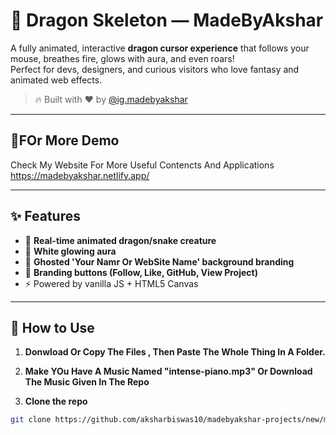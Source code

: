# 🐉 Dragon Skeleton — MadeByAkshar

A fully animated, interactive **dragon cursor experience** that follows your mouse, breathes fire, glows with aura, and even roars!  
Perfect for devs, designers, and curious visitors who love fantasy and animated web effects.

> 🔥 Built with ❤️ by [@ig.madebyakshar](https://instagram.com/ig.madebyakshar)

---

## 🎥FOr More Demo 
Check My Website For More Useful Contencts And Applications   
https://madebyakshar.netlify.app/

---

## ✨ Features

- 🐉 **Real-time animated dragon/snake creature**
- 🌟 **White glowing aura**
- 👻 **Ghosted 'Your Namr Or WebSite Name' background branding**
- 🔗 **Branding buttons (Follow, Like, GitHub, View Project)**
- ⚡ Powered by vanilla JS + HTML5 Canvas

---

## 📁 How to Use
1. **Donwload Or Copy The Files , Then Paste The Whole Thing In A Folder.**
   
2. **Make YOu Have  A Music Named "intense-piano.mp3" Or Download The Music Given In The Repo**
   
3. **Clone the repo**  
```bash
git clone https://github.com/aksharbiswas10/madebyakshar-projects/new/main/dragon-skeleton-html-java-css 
